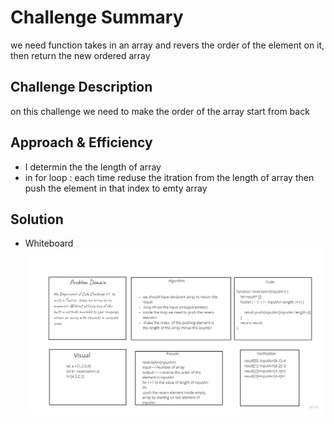 # Challenge Summary
we need function takes in an array and revers the order of the element on it, then return the new ordered array

## Challenge Description
 on this challenge we need to make the order of the array start from back

## Approach & Efficiency

* I determin the the length of array 
* in for loop : each time reduse the itration from the length of array then push the element in that index to emty array

## Solution
* Whiteboard  ![check](../../assets/array-reverse.jpg)